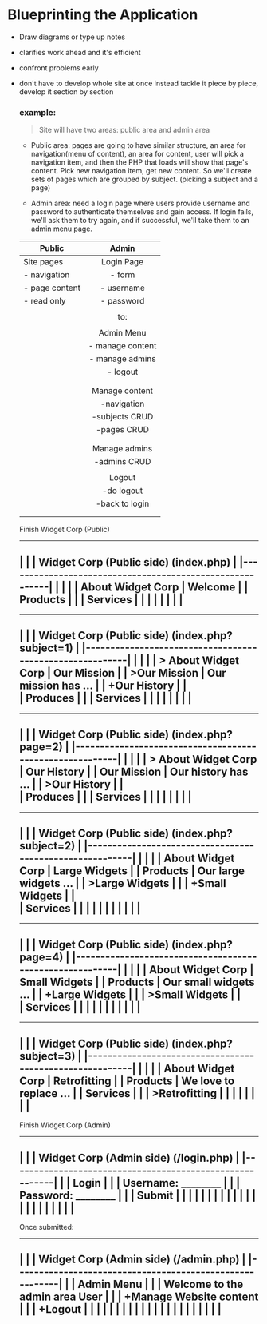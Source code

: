 # Blueprinting the Application

- Draw diagrams or type up notes
- clarifies work ahead and it's efficient
- confront problems early
- don't have to develop whole site at once instead
  tackle it piece by piece, develop it section by section

  ### example:

  > Site will have two areas: public area and admin area

  - Public area: pages are going to have similar structure, an area for  navigation(menu of content), an area
    for content, user will pick a navigation item, and then the PHP that loads will show that page's content.
    Pick new navigation item, get new content. So we'll create sets of pages which are grouped by subject.
    (picking a subject and a page)  

  - Admin area: need a login page where users provide username and password to authenticate themselves and
    gain access. If login fails, we'll ask them to try again, and if successful, we'll take them to an admin
    menu page.

  |Public                     |Admin                        |
  |---------------            |:---------------------------:|
  | Site pages                |   Login Page                |            
  | - navigation              |   - form                    |            
  | - page content            |   - username                |            
  | - read only               |   - password                |            
  |                           |                             |            
  |                           |        to:                  |            
  |                           |                             |            
  |                           |   Admin Menu                |            
  |                           |   - manage content          |           
  |                           |   - manage admins           |
  |                           |   - logout                  |
  |                           |                             |
  |                           |                             |
  |                           |   Manage content            |
  |                           |   -navigation               |
  |                           |   -subjects CRUD            |
  |                           |   -pages CRUD               |
  |                           |                             |
  |                           |                             |
  |                           |   Manage admins             |
  |                           |   -admins CRUD              |
  |                           |                             |
  |                           |   Logout                    |
  |                           |   -do logout                |
  |                           |   -back to login            |
  |                           |                             |
  |                           |                             |
  




  Finish Widget Corp  (Public)


  ___________________________________________________________
  |                                                         |
  |   Widget Corp     (Public side)   (index.php)           |
  |---------------------------------------------------------|
  |                           |                             |
  |   About Widget Corp       |  Welcome                    |
  |   Products                |                             |
  |   Services                |                             |
  |                           |                             |
  |                           |                             |
  -----------------------------------------------------------


  
  
  ___________________________________________________________
  |                                                         |
  |   Widget Corp     (Public side) (index.php?subject=1)   |
  |---------------------------------------------------------|
  |                           |                             |
  |  > About Widget Corp      |    Our Mission              |
  |      >Our Mission         |    Our mission has ...      |
  |      +Our History         |                             |     
  |    Produces               |                             |
  |    Services               |                             |
  |                           |                             |
  |                           |                             |
  -----------------------------------------------------------

   __________________________________________________________
  |                                                         |
  |   Widget Corp     (Public side) (index.php?page=2)      |
  |---------------------------------------------------------|
  |                           |                             |
  |  > About Widget Corp      |    Our History              |
  |      Our Mission          |    Our history has ...      |
  |      >Our History         |                             |     
  |    Produces               |                             |
  |    Services               |                             |
  |                           |                             |
  |                           |                             |
  -----------------------------------------------------------


   __________________________________________________________
  |                                                         |
  |   Widget Corp     (Public side) (index.php?subject=2)   |
  |---------------------------------------------------------|
  |                           |                             |
  |    About Widget Corp      |    Large Widgets            |
  |    Products               |    Our large widgets ...    |
  |       >Large Widgets      |                             |
  |      +Small Widgets       |                             |     
  |    Services               |                             |
  |                           |                             |
  |                           |                             |
  |                           |                             |
  ----------------------------------------------------------- 


  
   __________________________________________________________
  |                                                         |
  |   Widget Corp     (Public side) (index.php?page=4)      |
  |---------------------------------------------------------|
  |                           |                             |
  |    About Widget Corp      |    Small Widgets            |
  |    Products               |    Our small widgets ...    |
  |       +Large Widgets      |                             |
  |       >Small Widgets      |                             |     
  |    Services               |                             |
  |                           |                             |
  |                           |                             |
  |                           |                             |
  ----------------------------------------------------------- 



    _________________________________________________________
  |                                                         |
  |   Widget Corp     (Public side) (index.php?subject=3)   |
  |---------------------------------------------------------|
  |                           |                             |
  |    About Widget Corp      |    Retrofitting             |
  |    Products               |    We love to replace ...   |
  |    Services               |                             |
  |       >Retrofitting       |                             |
  |                           |                             |
  |                           |                             |
  -----------------------------------------------------------  



  Finish Widget Corp  (Admin)



   _________________________________________________________
  |                                                         |
  |   Widget Corp  (Admin side) (/login.php)                |
  |---------------------------------------------------------|
  |                    |  Login                             |
  |                    |  Username: ________                |
  |                    |  Password: ________                |
  |                    |  Submit                            |
  |                    |                                    |
  |                    |                                    |
  |                    |                                    |
  |                    |                                    |
  |                    |                                    |
  |                    |                                    |
  |                    |                                    |
  -----------------------------------------------------------  


   Once submitted:
   _________________________________________________________
  |                                                         |
  |   Widget Corp  (Admin side) (/admin.php)                |
  |---------------------------------------------------------|
  |                    |  Admin Menu                        |
  |                    |  Welcome to the admin area User    |
  |                    |     +Manage Website content        |
  |                    |     +Logout                        |
  |                    |                                    |
  |                    |                                    |
  |                    |                                    |
  |                    |                                    |
  |                    |                                    |
  |                    |                                    |
  |                    |                                    |
  -----------------------------------------------------------  